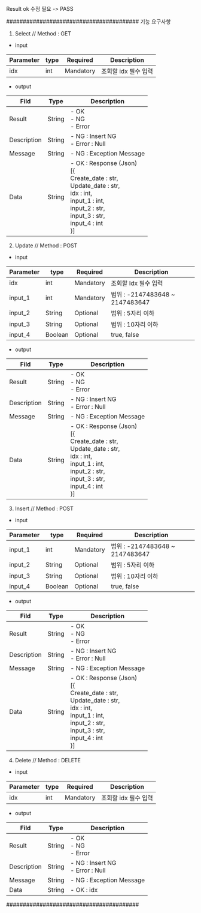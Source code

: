 Result ok 수정 필요 -> PASS

########################################
기능 요구사항
1. Select // Method : GET
- input

| Parameter | type |Required| Description   |
|-----------|------|---|---------------|
| idx       | int  |Mandatory| 조회할 idx 필수 입력 |

- output

| Fild        | Type   | Description                                                                                                                                                                                   |
|-------------|--------|-----------------------------------------------------------------------------------------------------------------------------------------------------------------------------------------------|
| Result      | String | - OK </br> - NG </br> - Error </br>                                                                                                                                                           |
| Description | String | - NG : Insert NG </br> - Error : Null                                                                                                                                                         |
| Message     | String | - NG : Exception Message                                                                                                                                                                      |
| Data        | String | - OK : Response (Json) </br> [{</br> Create_date : str, </br> Update_date : str, </br> idx : int, </br> input_1 : int, </br> input_2 : str, </br> input_3 : str, </br> input_4 : int </br> }] |

2. Update // Method : POST
- input

| Parameter | type    | Required  | Description                   |
|----|---------|-----------|-------------------------------|
| idx | int     | Mandatory | 조회할 Idx 필수 입력                 |
| input_1 | int     | Mandatory | 범위 :   -2147483648 ~ 2147483647 |
| input_2 | String  | Optional  | 범위 : 5자리 이하                   |
| input_3 | String  | Optional  | 범위 : 10자리 이하                  |
| input_4 | Boolean | Optional  | true, false                   |

- output

| Fild        | Type   | Description                                                                                                                                                                                   |
|-------------|--------|-----------------------------------------------------------------------------------------------------------------------------------------------------------------------------------------------|
| Result      | String | - OK </br> - NG </br> - Error </br>                                                                                                                                                           |
| Description | String | - NG : Insert NG </br> - Error : Null                                                                                                                                                         |
| Message     | String | - NG : Exception Message                                                                                                                                                                      |
| Data        | String | - OK : Response (Json) </br> [{</br> Create_date : str, </br> Update_date : str, </br> idx : int, </br> input_1 : int, </br> input_2 : str, </br> input_3 : str, </br> input_4 : int </br> }] |

3. Insert // Method : POST
- input

| Parameter | type    | Required  | Description                   |
|----|---------|-----------|-------------------------------|
| input_1 | int     | Mandatory | 범위 :   -2147483648 ~ 2147483647 |
| input_2 | String  | Optional  | 범위 : 5자리 이하                   |
| input_3 | String  | Optional  | 범위 : 10자리 이하                  |
| input_4 | Boolean | Optional  | true, false                   |

- output

| Fild        | Type   | Description                                                                                                                                                                                   |
|-------------|--------|-----------------------------------------------------------------------------------------------------------------------------------------------------------------------------------------------|
| Result      | String | - OK </br> - NG </br> - Error </br>                                                                                                                                                           |
| Description | String | - NG : Insert NG </br> - Error : Null                                                                                                                                                         |
| Message     | String | - NG : Exception Message                                                                                                                                                                      |
| Data        | String | - OK : Response (Json) </br> [{</br> Create_date : str, </br> Update_date : str, </br> idx : int, </br> input_1 : int, </br> input_2 : str, </br> input_3 : str, </br> input_4 : int </br> }] |

4. Delete // Method : DELETE
- input

| Parameter | type |Required| Description   |
|-----------|------|---|---------------|
| idx       | int  |Mandatory| 조회할 idx 필수 입력 |

- output

| Fild        | Type   | Description                           |
|-------------|--------|---------------------------------------|
| Result      | String | - OK </br> - NG </br> - Error </br>   |
| Description | String | - NG : Insert NG </br> - Error : Null |
| Message     | String | - NG : Exception Message              |
| Data        | String | - OK : idx                            |

########################################
